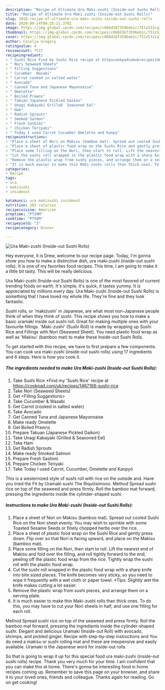 ```yaml
---
description: "Recipe of Ultimate Ura Maki-zushi (Inside-out Sushi Rolls)"
title: "Recipe of Ultimate Ura Maki-zushi (Inside-out Sushi Rolls)"
slug: 1018-recipe-of-ultimate-ura-maki-zushi-inside-out-sushi-rolls
date: 2020-09-24T00:35:21.378Z
image: https://img-global.cpcdn.com/recipes/c860d16f3596eb1c/751x532cq70/ura-maki-zushi-inside-out-sushi-rolls-recipe-main-photo.jpg
thumbnail: https://img-global.cpcdn.com/recipes/c860d16f3596eb1c/751x532cq70/ura-maki-zushi-inside-out-sushi-rolls-recipe-main-photo.jpg
cover: https://img-global.cpcdn.com/recipes/c860d16f3596eb1c/751x532cq70/ura-maki-zushi-inside-out-sushi-rolls-recipe-main-photo.jpg
author: Cecelia Gregory
ratingvalue: 4
reviewcount: 7517
recipeingredient:
- " Sushi Rice Find my Sushi Rice recipe at httpscookpadcomukrecipes1467168sushirice"
- " Nori Seaweed Sheets"
- " Filling Suggestions"
- " Cucumber  Wasabi"
- " Carrot cooked in salted water"
- " Avocado"
- " Canned Tuna and Japanese Mayonnaise"
- " Omelette"
- " Boiled Prawns"
- " Takuan Japanese Pickled Daikon"
- " Unagi Kabayaki Grilled  Seasoned Eel"
- " Ham"
- " Radish Sprouts"
- " Smoked Salmon"
- " Fresh Sashimi"
- " Chicken Teriyaki"
- " Today I used Carrot Cucumber Omelette and Kanpy"
recipeinstructions:
- "Place a sheet of Nori on Makisu (bamboo mat). Spread out cooled Sushi Rice on the Nori sheet evenly. You may wish to sprinkle with some Toasted Sesame Seeds or finely chopped herbs over the rice."
- "Place a sheet of plastic food wrap on the Sushi Rice and gently press down. Flip over so that Nori is facing upward, and place on the Makisu (bamboo mat)."
- "Place some filling on the Nori, then start to roll. Lift the nearest end of Makisu and fold over the filling, and roll tightly forward to the end, peeling off the plastic food wrap from the rice. Tightly wrap the sushi roll with the plastic food wrap."
- "Cut the sushi roll wrapped in the plastic food wrap with a sharp knife into bite sized pieces. The knife becomes very sticky, so you need to wipe it frequently with a wet cloth or paper towel. *Tips: Slightly wet the knife makes cutting a lot easier."
- "Remove the plastic wrap from sushi pieces, and arrange them on a serving plate."
- "It is much easier to make thin Maki-zushi rolls than thick ones. To do this, you may have to cut your Nori sheets in half, and use one filling for each roll."
categories:
- Recipe
tags:
- ura
- makizushi
- insideout

katakunci: ura makizushi insideout 
nutrition: 203 calories
recipecuisine: American
preptime: "PT39M"
cooktime: "PT58M"
recipeyield: "3"
recipecategory: Dinner

---
```



![Ura Maki-zushi (Inside-out Sushi Rolls)](https://img-global.cpcdn.com/recipes/c860d16f3596eb1c/751x532cq70/ura-maki-zushi-inside-out-sushi-rolls-recipe-main-photo.jpg)

Hey everyone, it is Drew, welcome to our recipe page. Today, I'm gonna show you how to make a distinctive dish, ura maki-zushi (inside-out sushi rolls). It is one of my favorites food recipes. This time, I am going to make it a little bit tasty. This will be really delicious.

Ura Maki-zushi (Inside-out Sushi Rolls) is one of the most favored of current trending foods on earth. It's simple, it's quick, it tastes yummy. It is appreciated by millions every day. Ura Maki-zushi (Inside-out Sushi Rolls) is something that I have loved my whole life. They're fine and they look fantastic.

Sushi rolls, or &#39;makizushi&#39; in Japanese, are what most non-Japanese people think of when they think of sushi. This recipe shows you how to make a basic uramaki inside out sushi roll. Great for making multiple ones with your favourite fillings. &#39;Maki-zushi&#39; (Sushi Roll) is made by wrapping up Sushi Rice and Fillings with Nori (Seaweed Sheet). You need plastic food wrap as well as &#39;Makisu&#39; (bamboo mat) to make these Inside-out Sushi Rolls.


To get started with this recipe, we have to first prepare a few components. You can cook ura maki-zushi (inside-out sushi rolls) using 17 ingredients and 6 steps. Here is how you cook it.

<!--inarticleads1-->

##### The ingredients needed to make Ura Maki-zushi (Inside-out Sushi Rolls):

1. Take  Sushi Rice *Find my &#39;Sushi Rice&#39; recipe at https://cookpad.com/uk/recipes/1467168-sushi-rice
1. Take  Nori (Seaweed Sheets)
1. Get  &lt;Filling Suggestions&gt;
1. Take  Cucumber &amp; Wasabi
1. Get  Carrot (cooked in salted water)
1. Take  Avocado
1. Get  Canned Tuna and Japanese Mayonnaise
1. Make ready  Omelette
1. Get  Boiled Prawns
1. Prepare  Takuan (Japanese Pickled Daikon)
1. Take  Unagi Kabayaki (Grilled &amp; Seasoned Eel)
1. Take  Ham
1. Get  Radish Sprouts
1. Make ready  Smoked Salmon
1. Prepare  Fresh Sashimi
1. Prepare  Chicken Teriyaki
1. Take  Today I used Carrot, Cucumber, Omelette and Kanpyō


This is a westernized style of sushi roll with rice on the outside and. Have you tried the Fit by Uramaki sushi The Riquiiisimooo. Method Spread sushi rice on top of the seaweed and press firmly. Roll the bamboo mat forward, pressing the ingredients inside the cylinder-shaped sushi. 

<!--inarticleads2-->

##### Instructions to make Ura Maki-zushi (Inside-out Sushi Rolls):

1. Place a sheet of Nori on Makisu (bamboo mat). Spread out cooled Sushi Rice on the Nori sheet evenly. You may wish to sprinkle with some Toasted Sesame Seeds or finely chopped herbs over the rice.
1. Place a sheet of plastic food wrap on the Sushi Rice and gently press down. Flip over so that Nori is facing upward, and place on the Makisu (bamboo mat).
1. Place some filling on the Nori, then start to roll. Lift the nearest end of Makisu and fold over the filling, and roll tightly forward to the end, peeling off the plastic food wrap from the rice. Tightly wrap the sushi roll with the plastic food wrap.
1. Cut the sushi roll wrapped in the plastic food wrap with a sharp knife into bite sized pieces. The knife becomes very sticky, so you need to wipe it frequently with a wet cloth or paper towel. *Tips: Slightly wet the knife makes cutting a lot easier.
1. Remove the plastic wrap from sushi pieces, and arrange them on a serving plate.
1. It is much easier to make thin Maki-zushi rolls than thick ones. To do this, you may have to cut your Nori sheets in half, and use one filling for each roll.


Method Spread sushi rice on top of the seaweed and press firmly. Roll the bamboo mat forward, pressing the ingredients inside the cylinder-shaped sushi. Elegant and delicious Uramaki (Inside-out Roll) with avocado, shrimps, and pickled ginger. Recipe with step-by-step instructions and You do need a makisu or sushi rolling mat and these are inexpensive and easily available. Uramaki is the Japanese word for inside-out rolls. 

So that is going to wrap it up for this special food ura maki-zushi (inside-out sushi rolls) recipe. Thank you very much for your time. I am confident that you can make this at home. There's gonna be interesting food in home recipes coming up. Remember to save this page on your browser, and share it to your loved ones, friends and colleague. Thanks again for reading. Go on get cooking!
